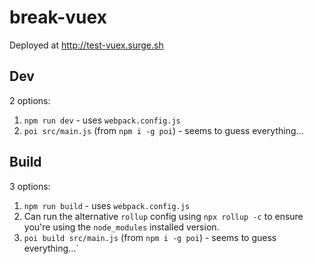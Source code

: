 # break-vuex

Deployed at http://test-vuex.surge.sh


## Dev
2 options:

1. `npm run dev` - uses `webpack.config.js`
2. `poi src/main.js` (from `npm i -g poi`) - seems to guess everything...

## Build

3 options:

1. `npm run build` - uses `webpack.config.js`
2. Can run the alternative `rollup` config using `npx rollup -c` to ensure you're using the `node_modules` installed version.
3. `poi build src/main.js` (from `npm i -g poi`) - seems to guess everything...`

